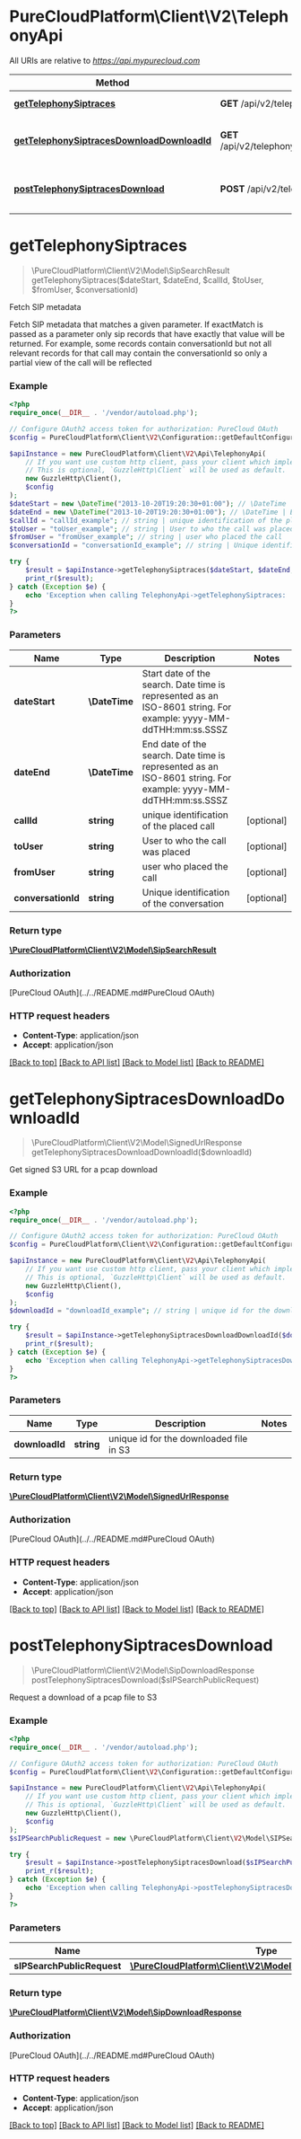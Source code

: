 # PureCloudPlatform\Client\V2\TelephonyApi

All URIs are relative to *https://api.mypurecloud.com*

Method | HTTP request | Description
------------- | ------------- | -------------
[**getTelephonySiptraces**](TelephonyApi.md#getTelephonySiptraces) | **GET** /api/v2/telephony/siptraces | Fetch SIP metadata
[**getTelephonySiptracesDownloadDownloadId**](TelephonyApi.md#getTelephonySiptracesDownloadDownloadId) | **GET** /api/v2/telephony/siptraces/download/{downloadId} | Get signed S3 URL for a pcap download
[**postTelephonySiptracesDownload**](TelephonyApi.md#postTelephonySiptracesDownload) | **POST** /api/v2/telephony/siptraces/download | Request a download of a pcap file to S3


# **getTelephonySiptraces**
> \PureCloudPlatform\Client\V2\Model\SipSearchResult getTelephonySiptraces($dateStart, $dateEnd, $callId, $toUser, $fromUser, $conversationId)

Fetch SIP metadata

Fetch SIP metadata that matches a given parameter. If exactMatch is passed as a parameter only sip records that have exactly that value will be returned. For example, some records contain conversationId but not all relevant records for that call may contain the conversationId so only a partial view of the call will be reflected

### Example
```php
<?php
require_once(__DIR__ . '/vendor/autoload.php');

// Configure OAuth2 access token for authorization: PureCloud OAuth
$config = PureCloudPlatform\Client\V2\Configuration::getDefaultConfiguration()->setAccessToken('YOUR_ACCESS_TOKEN');

$apiInstance = new PureCloudPlatform\Client\V2\Api\TelephonyApi(
    // If you want use custom http client, pass your client which implements `GuzzleHttp\ClientInterface`.
    // This is optional, `GuzzleHttp\Client` will be used as default.
    new GuzzleHttp\Client(),
    $config
);
$dateStart = new \DateTime("2013-10-20T19:20:30+01:00"); // \DateTime | Start date of the search. Date time is represented as an ISO-8601 string. For example: yyyy-MM-ddTHH:mm:ss.SSSZ
$dateEnd = new \DateTime("2013-10-20T19:20:30+01:00"); // \DateTime | End date of the search. Date time is represented as an ISO-8601 string. For example: yyyy-MM-ddTHH:mm:ss.SSSZ
$callId = "callId_example"; // string | unique identification of the placed call
$toUser = "toUser_example"; // string | User to who the call was placed
$fromUser = "fromUser_example"; // string | user who placed the call
$conversationId = "conversationId_example"; // string | Unique identification of the conversation

try {
    $result = $apiInstance->getTelephonySiptraces($dateStart, $dateEnd, $callId, $toUser, $fromUser, $conversationId);
    print_r($result);
} catch (Exception $e) {
    echo 'Exception when calling TelephonyApi->getTelephonySiptraces: ', $e->getMessage(), PHP_EOL;
}
?>
```

### Parameters

Name | Type | Description  | Notes
------------- | ------------- | ------------- | -------------
 **dateStart** | **\DateTime**| Start date of the search. Date time is represented as an ISO-8601 string. For example: yyyy-MM-ddTHH:mm:ss.SSSZ |
 **dateEnd** | **\DateTime**| End date of the search. Date time is represented as an ISO-8601 string. For example: yyyy-MM-ddTHH:mm:ss.SSSZ |
 **callId** | **string**| unique identification of the placed call | [optional]
 **toUser** | **string**| User to who the call was placed | [optional]
 **fromUser** | **string**| user who placed the call | [optional]
 **conversationId** | **string**| Unique identification of the conversation | [optional]

### Return type

[**\PureCloudPlatform\Client\V2\Model\SipSearchResult**](../Model/SipSearchResult.md)

### Authorization

[PureCloud OAuth](../../README.md#PureCloud OAuth)

### HTTP request headers

 - **Content-Type**: application/json
 - **Accept**: application/json

[[Back to top]](#) [[Back to API list]](../../README.md#documentation-for-api-endpoints) [[Back to Model list]](../../README.md#documentation-for-models) [[Back to README]](../../README.md)

# **getTelephonySiptracesDownloadDownloadId**
> \PureCloudPlatform\Client\V2\Model\SignedUrlResponse getTelephonySiptracesDownloadDownloadId($downloadId)

Get signed S3 URL for a pcap download



### Example
```php
<?php
require_once(__DIR__ . '/vendor/autoload.php');

// Configure OAuth2 access token for authorization: PureCloud OAuth
$config = PureCloudPlatform\Client\V2\Configuration::getDefaultConfiguration()->setAccessToken('YOUR_ACCESS_TOKEN');

$apiInstance = new PureCloudPlatform\Client\V2\Api\TelephonyApi(
    // If you want use custom http client, pass your client which implements `GuzzleHttp\ClientInterface`.
    // This is optional, `GuzzleHttp\Client` will be used as default.
    new GuzzleHttp\Client(),
    $config
);
$downloadId = "downloadId_example"; // string | unique id for the downloaded file in S3

try {
    $result = $apiInstance->getTelephonySiptracesDownloadDownloadId($downloadId);
    print_r($result);
} catch (Exception $e) {
    echo 'Exception when calling TelephonyApi->getTelephonySiptracesDownloadDownloadId: ', $e->getMessage(), PHP_EOL;
}
?>
```

### Parameters

Name | Type | Description  | Notes
------------- | ------------- | ------------- | -------------
 **downloadId** | **string**| unique id for the downloaded file in S3 |

### Return type

[**\PureCloudPlatform\Client\V2\Model\SignedUrlResponse**](../Model/SignedUrlResponse.md)

### Authorization

[PureCloud OAuth](../../README.md#PureCloud OAuth)

### HTTP request headers

 - **Content-Type**: application/json
 - **Accept**: application/json

[[Back to top]](#) [[Back to API list]](../../README.md#documentation-for-api-endpoints) [[Back to Model list]](../../README.md#documentation-for-models) [[Back to README]](../../README.md)

# **postTelephonySiptracesDownload**
> \PureCloudPlatform\Client\V2\Model\SipDownloadResponse postTelephonySiptracesDownload($sIPSearchPublicRequest)

Request a download of a pcap file to S3



### Example
```php
<?php
require_once(__DIR__ . '/vendor/autoload.php');

// Configure OAuth2 access token for authorization: PureCloud OAuth
$config = PureCloudPlatform\Client\V2\Configuration::getDefaultConfiguration()->setAccessToken('YOUR_ACCESS_TOKEN');

$apiInstance = new PureCloudPlatform\Client\V2\Api\TelephonyApi(
    // If you want use custom http client, pass your client which implements `GuzzleHttp\ClientInterface`.
    // This is optional, `GuzzleHttp\Client` will be used as default.
    new GuzzleHttp\Client(),
    $config
);
$sIPSearchPublicRequest = new \PureCloudPlatform\Client\V2\Model\SIPSearchPublicRequest(); // \PureCloudPlatform\Client\V2\Model\SIPSearchPublicRequest | 

try {
    $result = $apiInstance->postTelephonySiptracesDownload($sIPSearchPublicRequest);
    print_r($result);
} catch (Exception $e) {
    echo 'Exception when calling TelephonyApi->postTelephonySiptracesDownload: ', $e->getMessage(), PHP_EOL;
}
?>
```

### Parameters

Name | Type | Description  | Notes
------------- | ------------- | ------------- | -------------
 **sIPSearchPublicRequest** | [**\PureCloudPlatform\Client\V2\Model\SIPSearchPublicRequest**](../Model/SIPSearchPublicRequest.md)|  |

### Return type

[**\PureCloudPlatform\Client\V2\Model\SipDownloadResponse**](../Model/SipDownloadResponse.md)

### Authorization

[PureCloud OAuth](../../README.md#PureCloud OAuth)

### HTTP request headers

 - **Content-Type**: application/json
 - **Accept**: application/json

[[Back to top]](#) [[Back to API list]](../../README.md#documentation-for-api-endpoints) [[Back to Model list]](../../README.md#documentation-for-models) [[Back to README]](../../README.md)

